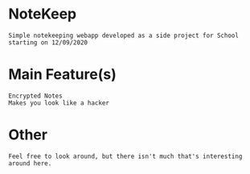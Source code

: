 # NoteKeep
	Simple notekeeping webapp developed as a side project for School starting on 12/09/2020
# Main Feature(s)
	Encrypted Notes
	Makes you look like a hacker
# Other
	Feel free to look around, but there isn't much that's interesting around here.
